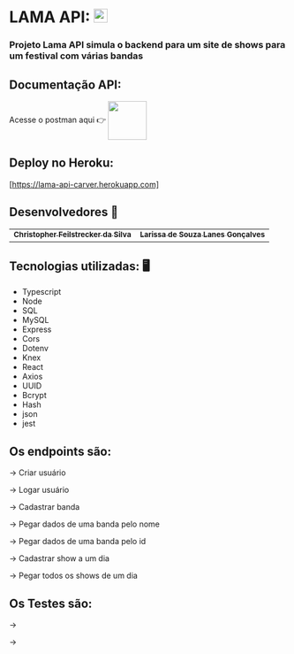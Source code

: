 # LAMA API: <img src="https://notion-emojis.s3-us-west-2.amazonaws.com/prod/svg-twitter/1f3b5.svg" width="25"> 

### Projeto Lama API simula o backend para um site de shows para um festival  com várias bandas 

## Documentação API:
 Acesse o postman aqui 👉 [ <img src="https://acegif.com/wp-content/uploads/upgifsok/party-14.gif" width="70" align="center"> ](https://documenter.getpostman.com/view/18385085/UVsPPjpR)

## Deploy no Heroku:
[https://lama-api-carver.herokuapp.com] 

## Desenvolvedores 🤖

<table>
  <tr>
  <td align="center"><a href="https://github.com/ChristpherFeilstrecker">
   <sub><b>Christopher Feilstrecker da Silva</b> </sub> 
       
      
  <td align="center"><a href="https://github.com/LarissaLanes">
   <sub><b>Larissa de Souza Lanes Gonçalves</b> </sub> 
</table>


## Tecnologias utilizadas: 🖥️
- Typescript
- Node
- SQL
- MySQL
- Express
- Cors
- Dotenv
- Knex
- React
- Axios
- UUID
- Bcrypt
- Hash
- json
- jest

## Os endpoints são:

   → Criar usuário
   
   → Logar usuário

   → Cadastrar banda

   → Pegar dados de uma banda pelo nome

   → Pegar dados de uma banda pelo id

   → Cadastrar show a um dia

   → Pegar todos os shows de um dia


   ## Os Testes são:

   → 

   → 
   
